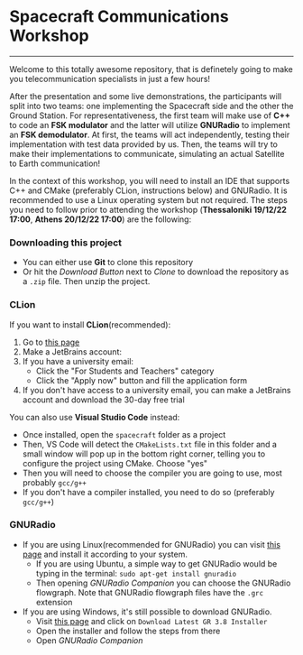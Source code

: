 # Spacecraft Communications Workshop 

---

Welcome to this totally awesome repository, that is definetely going to make you telecommunication specialists in just a few hours!

After the presentation and some live demonstrations, the participants will split into two teams: one implementing the Spacecraft side and the other the Ground Station. For representativeness, the first team will make use of **C++** to code an **FSK modulator** and the latter will utilize **GNURadio** to implement an **FSK demodulator**. At first, the teams will act independently, testing their implementation with test data provided by us. Then, the teams will try to make their implementations to communicate, simulating an actual Satellite to Earth communication!

In the context of this workshop, you will need to install an IDE that supports C++ and CMake (preferably CLion, instructions below) and GNURadio. It is recommended to use a Linux operating system but not required. The steps you need to follow prior to attending the workshop (**Thessaloniki 19/12/22 17:00**, **Athens 20/12/22 17:00**) are the following:

### Downloading this project

- You can either use **Git** to clone this repository
- Or hit the *Download Button* next to *Clone* to download the repository as a `.zip` file. Then unzip the project.

### CLion 

If you want to install **CLion**(recommended):
1. Go to [this page](https://www.jetbrains.com/clion/)
2. Make a JetBrains account:
3. If you have a university email:
	- Click the "For Students and Teachers" category
	- Click the "Apply now" button and fill the application form
4. If you don't have access to a university email, you can make a JetBrains account and download the 30-day free trial

You can also use **Visual Studio Code** instead:
- Once installed, open the `spacecraft` folder as a project
- Then, VS Code will detect the `CMakeLists.txt` file in this folder and a small window will pop up in the bottom right corner, telling you to configure the project using CMake. Choose "yes"
- Then you will need to choose the compiler you are going to use, most probably `gcc/g++`
- If you don't have a compiler installed, you need to do so (preferably `gcc/g++`)

### GNURadio

- If you are using Linux(recommended for GNURadio) you can visit [this page](https://wiki.gnuradio.org/index.php/InstallingGR) and install it according to your system.
	- If you are using Ubuntu, a simple way to get GNURadio would be typing in the terminal:
	  `sudo apt-get install gnuradio`
	- Then opening *GNURadio Companion* you can choose the GNURadio flowgraph. Note that GNURadio flowgraph files have the `.grc` extension
- If you are using Windows, it's still possible to download GNURadio.
	- Visit [this page](http://www.gcndevelopment.com/gnuradio/index.htm) and click on `Download Latest GR 3.8 Installer`
	- Open the installer and follow the steps from there
	- Open *GNURadio Companion*
	
